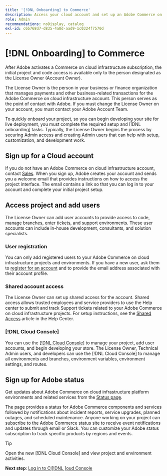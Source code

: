 ```yaml
---
title: '[!DNL Onboarding] to Commerce'
description: Access your cloud account and set up an Adobe Commerce on cloud infrastructure project.
role: Admin
recommendations: noDisplay, catalog
exl-id: c6b768d7-d835-4a8d-aad9-1c0324f7570d
---
```

# [!DNL Onboarding] to Commerce

After Adobe activates a Commerce on cloud infrastructure subscription, the initial project and code access is available only to the person designated as the License Owner (Account Owner).

The License Owner is the person in your business or finance organization that manages payments and other business-related transactions for the Adobe Commerce on cloud infrastructure account. This person serves as the point of contact with Adobe. If you must change the License Owner on your account, you must contact your Adobe Account Team.

To quickly onboard your project, so you can begin developing your site for live deployment, you must complete the required setup and [!DNL onboarding] tasks. Typically, the License Owner begins the process by securing Admin access and creating Admin users that can help with setup, customization, and development work.

## Sign up for a Cloud account

If you do not have an Adobe Commerce on cloud infrastructure account, contact [Sales][]. When you sign up, Adobe creates your account and sends you a welcome email that provides instructions on how to access the project interface. The email contains a link so that you can log in to your account and complete your initial project setup.

## Access project and add users

The License Owner can add user accounts to provide access to code, manage branches, enter tickets, and support environments. These user accounts can include in-house development, consultants, and solution specialists.

### User registration

You can only add registered users to your Adobe Commerce on cloud infrastructure projects and environments. If you have a new user, ask them to [register for an account](https://account.magento.com/customer/account/login/) and to provide the email address associated with their account profile.

### Shared account access

The License Owner can set up shared access for the account. Shared access allows trusted employees and service providers to use the Help center to submit and track Support tickets related to your Adobe Commerce on cloud infrastructure projects. For setup instructions, see the [Shared Access][] article in the Help Center.

### [!DNL Cloud Console]

You can use the [[!DNL Cloud Console]](cloud-console.md) to manage your project, add user accounts, and begin developing your store. The License Owner, Technical Admin users, and developers can use the [!DNL Cloud Console] to manage all environments and branches, environment variables, environment settings, and routes.

## Sign up for Adobe status

Get updates about Adobe Commerce on cloud infrastructure platform environments and related services from the [Status page][].

The page provides a status for Adobe Commerce components and services followed by notifications about incident reports, service upgrades, planned outages, and scheduled maintenance. Anyone working on your project can subscribe to the Adobe Commerce status site to receive event notifications and updates through email or Slack. You can customize your Adobe status subscription to track specific products by regions and events.

>[!TIP]
>
> Open the new [!DNL Cloud Console] and view project and environment activities.
>
>**Next step**: [Log in to Cl[!DNL ]oud Console](cloud-console.md)

<!-- link definitions -->

[Sales]: https://business.adobe.com/products/magento/get-demo.html
[Shared Access]: [https://experienceleague.adobe.com/docs/commerce-knowledge-base/kb/help-center-guide/magento-help-center-user-guide.html#shared-access](https://experienceleague.adobe.com/en/docs/commerce-knowledge-base/kb/help-center-guide/magento-help-center-user-guide#shared-access)
[Status page]: https://status.adobe.com/products/503473
